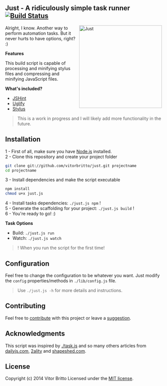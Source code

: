 ## Just - A ridiculously simple task runner [![Build Status](https://travis-ci.org/vitorbritto/just.png)](https://travis-ci.org/vitorbritto/just)

<img src="http://www.vitorbritto.com.br/just/assets/images/logo.png" alt="Just" align="right" height="266">

Alright, I know. Another way to perform automation tasks. But it never hurts to have options, right? :)

**Features**

This build script is capable of processing and minifying stylus files and compressing and minifying JavaScript files.

**What's included?**

- [JSHint](https://npmjs.org/package/jshint)
- [Uglify](https://npmjs.org/package/uglify-js)
- [Stylus](https://npmjs.org/package/stylus)

> This is a work in progress and I will likely add more functionality in the future.

## Installation

1 - First of all, make sure you have [Node.js](http://nodejs.org/) installed. <br/>
2 - Clone this repository and create your project folder

```bash
git clone git://github.com/vitorbritto/just.git projectname
cd projectname
```

3 - Install dependencies and make the script executable

```bash
npm install
chmod u+x just.js
```

4 - Install tasks dependencies: `./just.js npm` ! <br/>
5 - Generate the scaffolding for your project: `./just.js build` ! <br/>
6 - You're ready to go! :)

**Task Options**

- Build: `./just.js run`
- Watch: `./just.js watch`


> ! When you run the script for the first time!

## Configuration
Feel free to change the configuration to be whatever you want. Just modify the `config` properties/methods in `./lib/config.js` file.

> Use `./just.js -h` for more details and instructions.

## Contributing
Feel free to [contribute](https://github.com/vitorbritto/just/pulls) with this project or leave a [suggestion](https://github.com/vitorbritto/just/issues).

## Acknowledgments
This script was inspired by [./task.js](https://gist.github.com/substack/8313379) and so many others articles from [dailyjs.com](http://dailyjs.com), [2ality](http://2ality.com) and [shapeshed.com](http://shapeshed.com).


## License
Copyright (c) 2014 Vitor Britto Licensed under the [MIT license](LICENSE).
